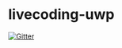 # livecoding-uwp

[![Gitter](https://badges.gitter.im/livecoding-uwp/Lobby.svg)](https://gitter.im/livecoding-uwp/Lobby?utm_source=badge&utm_medium=badge&utm_campaign=pr-badge&utm_content=badge)